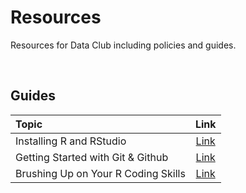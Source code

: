 # Resources
Resources for Data Club including policies and guides. 

<br/>

## Guides

|Topic| Link| 
|:-----|:--------:|
| Installing R and RStudio | [Link](Guides/install-r-rstudio.md) |
| Getting Started with Git & Github | [Link](Guides/git-guide.md) |
| Brushing Up on Your R Coding Skills | [Link](Guides/r-resources.md) |
